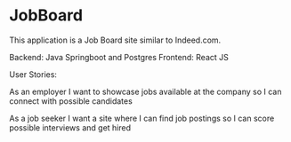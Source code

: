 # JobBoard

This application is a Job Board site similar to Indeed.com.

Backend: Java Springboot and Postgres
Frontend: React JS

User Stories:

As an employer I want to showcase jobs available at the company so I can connect with possible candidates

As a job seeker I want a site where I can find job postings so I can score possible interviews and get hired
